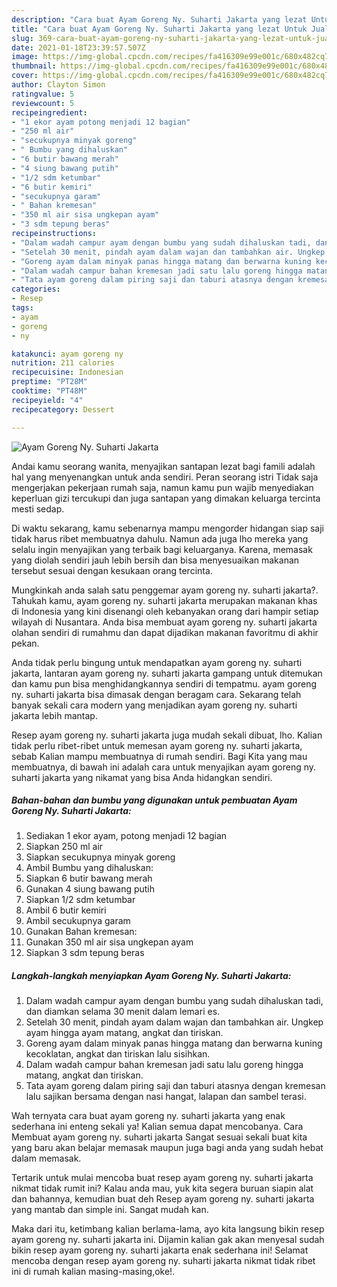 ```yaml
---
description: "Cara buat Ayam Goreng Ny. Suharti Jakarta yang lezat Untuk Jualan"
title: "Cara buat Ayam Goreng Ny. Suharti Jakarta yang lezat Untuk Jualan"
slug: 369-cara-buat-ayam-goreng-ny-suharti-jakarta-yang-lezat-untuk-jualan
date: 2021-01-18T23:39:57.507Z
image: https://img-global.cpcdn.com/recipes/fa416309e99e001c/680x482cq70/ayam-goreng-ny-suharti-jakarta-foto-resep-utama.jpg
thumbnail: https://img-global.cpcdn.com/recipes/fa416309e99e001c/680x482cq70/ayam-goreng-ny-suharti-jakarta-foto-resep-utama.jpg
cover: https://img-global.cpcdn.com/recipes/fa416309e99e001c/680x482cq70/ayam-goreng-ny-suharti-jakarta-foto-resep-utama.jpg
author: Clayton Simon
ratingvalue: 5
reviewcount: 5
recipeingredient:
- "1 ekor ayam potong menjadi 12 bagian"
- "250 ml air"
- "secukupnya minyak goreng"
- " Bumbu yang dihaluskan"
- "6 butir bawang merah"
- "4 siung bawang putih"
- "1/2 sdm ketumbar"
- "6 butir kemiri"
- "secukupnya garam"
- " Bahan kremesan"
- "350 ml air sisa ungkepan ayam"
- "3 sdm tepung beras"
recipeinstructions:
- "Dalam wadah campur ayam dengan bumbu yang sudah dihaluskan tadi, dan diamkan selama 30 menit dalam lemari es."
- "Setelah 30 menit, pindah ayam dalam wajan dan tambahkan air. Ungkep ayam hingga ayam matang, angkat dan tiriskan."
- "Goreng ayam dalam minyak panas hingga matang dan berwarna kuning kecoklatan, angkat dan tiriskan lalu sisihkan."
- "Dalam wadah campur bahan kremesan jadi satu lalu goreng hingga matang, angkat dan tiriskan."
- "Tata ayam goreng dalam piring saji dan taburi atasnya dengan kremesan lalu sajikan bersama dengan nasi hangat, lalapan dan sambel terasi."
categories:
- Resep
tags:
- ayam
- goreng
- ny

katakunci: ayam goreng ny 
nutrition: 211 calories
recipecuisine: Indonesian
preptime: "PT28M"
cooktime: "PT48M"
recipeyield: "4"
recipecategory: Dessert

---
```



![Ayam Goreng Ny. Suharti Jakarta](https://img-global.cpcdn.com/recipes/fa416309e99e001c/680x482cq70/ayam-goreng-ny-suharti-jakarta-foto-resep-utama.jpg)

Andai kamu seorang wanita, menyajikan santapan lezat bagi famili adalah hal yang menyenangkan untuk anda sendiri. Peran seorang istri Tidak saja mengerjakan pekerjaan rumah saja, namun kamu pun wajib menyediakan keperluan gizi tercukupi dan juga santapan yang dimakan keluarga tercinta mesti sedap.

Di waktu  sekarang, kamu sebenarnya mampu mengorder hidangan siap saji tidak harus ribet membuatnya dahulu. Namun ada juga lho mereka yang selalu ingin menyajikan yang terbaik bagi keluarganya. Karena, memasak yang diolah sendiri jauh lebih bersih dan bisa menyesuaikan makanan tersebut sesuai dengan kesukaan orang tercinta. 



Mungkinkah anda salah satu penggemar ayam goreng ny. suharti jakarta?. Tahukah kamu, ayam goreng ny. suharti jakarta merupakan makanan khas di Indonesia yang kini disenangi oleh kebanyakan orang dari hampir setiap wilayah di Nusantara. Anda bisa membuat ayam goreng ny. suharti jakarta olahan sendiri di rumahmu dan dapat dijadikan makanan favoritmu di akhir pekan.

Anda tidak perlu bingung untuk mendapatkan ayam goreng ny. suharti jakarta, lantaran ayam goreng ny. suharti jakarta gampang untuk ditemukan dan kamu pun bisa menghidangkannya sendiri di tempatmu. ayam goreng ny. suharti jakarta bisa dimasak dengan beragam cara. Sekarang telah banyak sekali cara modern yang menjadikan ayam goreng ny. suharti jakarta lebih mantap.

Resep ayam goreng ny. suharti jakarta juga mudah sekali dibuat, lho. Kalian tidak perlu ribet-ribet untuk memesan ayam goreng ny. suharti jakarta, sebab Kalian mampu membuatnya di rumah sendiri. Bagi Kita yang mau membuatnya, di bawah ini adalah cara untuk menyajikan ayam goreng ny. suharti jakarta yang nikamat yang bisa Anda hidangkan sendiri.

<!--inarticleads1-->

##### Bahan-bahan dan bumbu yang digunakan untuk pembuatan Ayam Goreng Ny. Suharti Jakarta:

1. Sediakan 1 ekor ayam, potong menjadi 12 bagian
1. Siapkan 250 ml air
1. Siapkan secukupnya minyak goreng
1. Ambil  Bumbu yang dihaluskan:
1. Siapkan 6 butir bawang merah
1. Gunakan 4 siung bawang putih
1. Siapkan 1/2 sdm ketumbar
1. Ambil 6 butir kemiri
1. Ambil secukupnya garam
1. Gunakan  Bahan kremesan:
1. Gunakan 350 ml air sisa ungkepan ayam
1. Siapkan 3 sdm tepung beras




<!--inarticleads2-->

##### Langkah-langkah menyiapkan Ayam Goreng Ny. Suharti Jakarta:

1. Dalam wadah campur ayam dengan bumbu yang sudah dihaluskan tadi, dan diamkan selama 30 menit dalam lemari es.
1. Setelah 30 menit, pindah ayam dalam wajan dan tambahkan air. Ungkep ayam hingga ayam matang, angkat dan tiriskan.
1. Goreng ayam dalam minyak panas hingga matang dan berwarna kuning kecoklatan, angkat dan tiriskan lalu sisihkan.
1. Dalam wadah campur bahan kremesan jadi satu lalu goreng hingga matang, angkat dan tiriskan.
1. Tata ayam goreng dalam piring saji dan taburi atasnya dengan kremesan lalu sajikan bersama dengan nasi hangat, lalapan dan sambel terasi.




Wah ternyata cara buat ayam goreng ny. suharti jakarta yang enak sederhana ini enteng sekali ya! Kalian semua dapat mencobanya. Cara Membuat ayam goreng ny. suharti jakarta Sangat sesuai sekali buat kita yang baru akan belajar memasak maupun juga bagi anda yang sudah hebat dalam memasak.

Tertarik untuk mulai mencoba buat resep ayam goreng ny. suharti jakarta nikmat tidak rumit ini? Kalau anda mau, yuk kita segera buruan siapin alat dan bahannya, kemudian buat deh Resep ayam goreng ny. suharti jakarta yang mantab dan simple ini. Sangat mudah kan. 

Maka dari itu, ketimbang kalian berlama-lama, ayo kita langsung bikin resep ayam goreng ny. suharti jakarta ini. Dijamin kalian gak akan menyesal sudah bikin resep ayam goreng ny. suharti jakarta enak sederhana ini! Selamat mencoba dengan resep ayam goreng ny. suharti jakarta nikmat tidak ribet ini di rumah kalian masing-masing,oke!.

